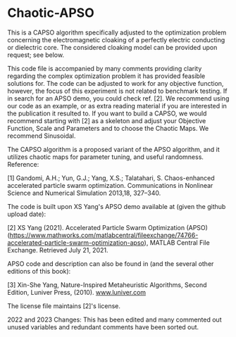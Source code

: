 # Chaotic-APSO
This is a CAPSO algorithm specifically adjusted to the optimization problem concerning the electromagnetic cloaking of a perfectly electric conducting or dielectric core. The considered cloaking model can be provided upon request; see below.

This code file is accompanied by many comments providing clarity regarding the complex optimization problem it has provided feasible solutions for. The code can be adjusted to work for any objective function, however, the focus of this experiment is not related to benchmark testing. If in search for an APSO demo, you could check ref. [2]. We recommend using our code as an example, or as extra reading material if you are interested in the publication it resulted to. If you want to build a CAPSO, we would recommend starting with [2] as a skeleton and adjust your Objective Function, Scale and Parameters and to choose the Chaotic Maps. We recommend Sinusoidal.

The CAPSO algorithm is a proposed variant of the APSO algorithm, and it utilizes chaotic maps for parameter tuning, and useful randomness. Reference:

[1] Gandomi, A.H.; Yun, G.J.; Yang, X.S.; Talatahari, S. Chaos-enhanced accelerated particle swarm optimization. Communications in Nonlinear Science and Numerical Simulation 2013,18, 327–340.

The code is built upon XS Yang's APSO demo available at (given the github upload date):

[2] XS Yang (2021). Accelerated Particle Swarm Optimization (APSO) (https://www.mathworks.com/matlabcentral/fileexchange/74766-accelerated-particle-swarm-optimization-apso), MATLAB Central File Exchange. Retrieved July 21, 2021.

APSO code and description can also be found in (and the several other editions of this book):

[3] Xin-She Yang, Nature-Inspired Metaheuristic Algorithms, Second Edition, Luniver Press, (2010). www.luniver.com

The license file maintains [2]'s license.

2022 and 2023 Changes: This has been edited and many commented out unused variables and redundant comments have been sorted out. 
